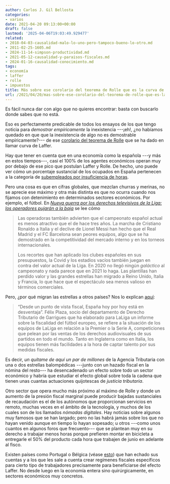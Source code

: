 ```yaml
---
author: Carlos J. Gil Bellosta
categories:
- varios
date: 2021-04-20 09:13:00+00:00
draft: false
lastmod: '2025-04-06T19:03:49.929477'
related:
- 2018-04-03-causalidad-malo-lo-uno-pero-tampoco-bueno-lo-otro.md
- 2011-02-25-1605.md
- 2024-11-14-simpson-productividad.md
- 2021-05-12-causalidad-y-paraisos-fiscales.md
- 2024-01-16-causalidad-conocimiento.md
tags:
- economía
- laffer
- rolle
- impuestos
title: Más sobre ese corolario del teorema de Rolle que es la curva de Laffer
url: /2021/04/20/mas-sobre-ese-corolario-del-teorema-de-rolle-que-es-la-curva-de-laffer/
---
```


Es fácil nunca dar con algo que no quieres encontrar: basta con buscarlo donde sabes que no está.

Eso es perfectamente predicable de todos los ensayos de los que tengo noticia para _demostrar empíricamente_ la inexistencia ---¡eh!, ¿no habíamos quedado en que que la inexistencia de algo no es demostrable empíricamente?--- de ese [corolario del teorema de Rolle](https://datanalytics.com/2017/05/30/el-teorema-de-rolle-acientifico/) que se ha dado en llamar curva de Laffer.

Hay que tener en cuenta que en una economía como la española ---y más en estos tiempos---, casi el 100% de los agentes económicos operan muy por debajo de ese pico que postulan Laffer y Rolle. De hecho, uno puede ver cómo un porcentaje sustancial de los ocupados en España pertenecen a la categoría de [subempleados por insuficiencia de horas](https://datanalytics.com/2013/04/26/todo-lo-que-vd-siempre-quiso-saber-sobre-la-epa-etc/).

Pero una cosa es que en cifras globales, que mezclan churras y merinas, no se aprecie ese máximo y otra más distinta es que no ocurra cuando nos fijamos con detenimiento en determinados sectores económicos. Por ejemplo, el fútbol. En _[Nueva guerra por los derechos televisivos de la Liga: los operadores pujarán a la baja](https://www.elespanol.com/invertia/medios/20210122/nueva-guerra-derechos-televisivos-liga-operadores-pujaran/552945164_0.html)_ se lee cómo

>Las operadoras también advierten que el campeonato español actual es menos atractivo que el de hace tres años. La marcha de Cristiano Ronaldo a Italia y el declive de Lionel Messi han hecho que el Real Madrid y el FC Barcelona sean peores equipos, algo que se ha demostrado en la competitividad del mercado interno y en los torneos internacionales.
>
> Los recortes que han aplicado los clubes españoles en sus presupuestos, la Covid y los estadios vacíos también juegan en contra del valor actual de la Liga. En 2020 no llegó ningún _galáctico_ al campeonato y nada parece que en 2021 lo haga. Las plantillas han perdido valor y las grandes estrellas han migrado a Reino Unido, Italia y Francia, lo que hace que el espectáculo sea menos valioso en términos comerciales.

Pero, ¿por qué migran las estrellas a otros países? Nos lo explican [aquí](https://www.elconfidencial.com/deportes/futbol/2020-10-01/fichajes-fiscalidad-impuestos-inglaterra-italia-espana-bra_2769564/):

>“Desde un punto de vista fiscal, España hoy por hoy está en desventaja”. Félix Plaza, socio del departamento de Derecho Tributario de Garrigues que ha elaborado para LaLiga un informe sobre la fiscalidad del fútbol europeo, se refiere a la situación de los equipos de LaLiga en relación a la Premier o la Serie A, competiciones que pelean por las ventas de los derechos audiovisuales de sus partidos en todo el mundo. Tanto en Inglaterra como en Italia, los equipos tienen más facilidades a la hora de captar talento por sus medidas fiscales.

Es decir, _un quítame de aquí un par de millones_ de la Agencia Tributaria con una o dos estrellas balompédicas ---junto con un hazado fiscal en la nómina del resto--- ha desencadenado un efecto sobre todo un sector económico y habría que estudiar el efecto global sobre toda la cadena que tienen unas cuantas actuaciones quijotescas de _justicia tributaria_.

Otro sector que opera mucho más próximo al máximo de Rolle y donde un aumento de la presión fiscal marginal puede producir bajadas sustanciales de recaudación es el de los autónomos que proporcionan servicios en remoto, muchas veces en el ámbito de la tecnología, y muchos de los cuales son de los llamados _nómadas digitales_. Hay noticias sobre algunos muy famosos que se han largado; pero no las habrá jamás sobre los que no hayan venido aunque en tiempo lo hayan sopesado; u otros ---como unos cuantos en algunos foros que frecuento--- que se plantean muy en su derecho a trabajar menos horas porque prefieren montar en bicicleta a entregarle el 50% del producto cada hora que trabajen de junio en adelante al fisco.

Existen países como Portugal o Bélgica (véase [esto](https://www.ey.com/en_be/tax/tax-alerts/belgian-innovation-deduction)) que han echado sus cuentas y a los que les sale a cuenta crear regímenes fiscales específicos para cierto tipo de trabajadores precisamente para beneficiarse del efecto Laffer. No desde luego en la economía entera sino quirúrgicamente, en sectores económicos muy concretos.
